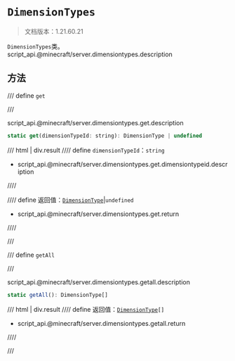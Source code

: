 # `DimensionTypes`

> 文档版本：1.21.60.21

`DimensionTypes`类。script_api.@minecraft/server.dimensiontypes.description

## 方法

/// define
`get`


///

script_api.@minecraft/server.dimensiontypes.get.description

```js
static get(dimensionTypeId: string): DimensionType | undefined
```

/// html | div.result
//// define
`dimensionTypeId`：`string`

- script_api.@minecraft/server.dimensiontypes.get.dimensiontypeid.description


////

//// define
返回值：[`DimensionType`](./dimensiontype.md)|`undefined`

- script_api.@minecraft/server.dimensiontypes.get.return


////

///


/// define
`getAll`


///

script_api.@minecraft/server.dimensiontypes.getall.description

```js
static getAll(): DimensionType[]
```

/// html | div.result
//// define
返回值：<code><a href="../dimensiontype/">DimensionType</a>[]</code>

- script_api.@minecraft/server.dimensiontypes.getall.return


////

///

